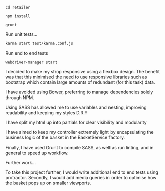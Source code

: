 ```
cd retailer

npm install

```
```
grunt
```
Run unit tests...
```
karma start test/karma.conf.js
```
Run end to end tests
```
webdriver-manager start

```

I decided to make my shop responsive using a flexbox design. The benefit was that this minimised the need to use responsive libraries
such as bootstrap which contain large amounts of redundant (for this task) data.

I have avoided using Bower, preferring to manage dependencies solely through
NPM.

Using SASS has allowed me to use variables and nesting, improving readability and keeping my styles D.R.Y

I have split my html up into partials for clear visibility and modularity

I have aimed to keep my controller extremely light by encapsulating the business logic of
the basket in the BasketService factory.

Finally, I have used Grunt to compile SASS, as well as run linting, and in
general to speed up workflow.

Further work...

To take this project further, I would write additional end to end tests using protractor.
Secondly, I would add media queries in order to optimise how the basket pops up
on smaller viewports.
